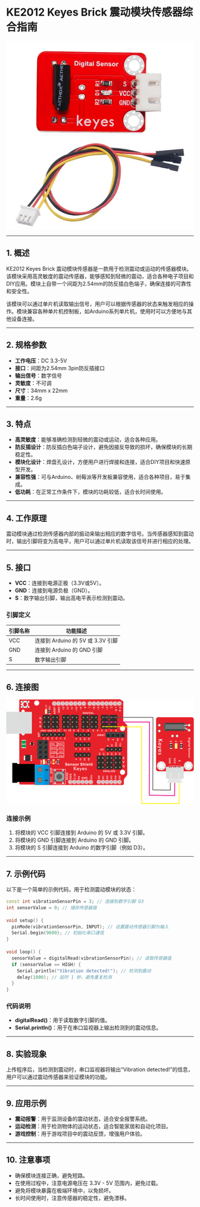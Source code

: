 # KE2012 Keyes Brick 震动模块传感器综合指南

![image-20250317151556394](media/image-20250317151556394.png)

---

## 1. 概述
KE2012 Keyes Brick 震动模块传感器是一款用于检测震动或运动的传感器模块。该模块采用高灵敏度的震动传感器，能够感知到轻微的震动，适合各种电子项目和DIY应用。模块上自带一个间距为2.54mm的防反插白色端子，确保连接的可靠性和安全性。

该模块可以通过单片机读取输出信号，用户可以根据传感器的状态来触发相应的操作。模块兼容各种单片机控制板，如Arduino系列单片机，使用时可以方便地与其他设备连接。

---

## 2. 规格参数
- **工作电压**：DC 3.3-5V  
- **接口**：间距为2.54mm 3pin防反插接口  
- **输出信号**：数字信号  
- **灵敏度**：不可调  
- **尺寸**：34mm x 22mm   
- **重量**：2.6g  

---

## 3. 特点
- **高灵敏度**：能够准确检测到轻微的震动或运动，适合各种应用。
- **防反插设计**：防反插白色端子设计，避免因接反导致的损坏，确保模块的长期稳定性。
- **模块化设计**：焊盘孔设计，方便用户进行焊接和连接，适合DIY项目和快速原型开发。
- **兼容性强**：可与Arduino、树莓派等开发板兼容使用，适合各种项目，易于集成。
- **低功耗**：在正常工作条件下，模块的功耗较低，适合长时间使用。

---

## 4. 工作原理
震动模块通过检测传感器内部的振动来输出相应的数字信号。当传感器感知到震动时，输出引脚将变为高电平，用户可以通过单片机读取该信号并进行相应的处理。

---

## 5. 接口
- **VCC**：连接到电源正极（3.3V或5V）。
- **GND**：连接到电源负极（GND）。
- **S**：数字输出引脚，输出高电平表示检测到震动。

### 引脚定义
| 引脚名称 | 功能描述                     |
|----------|------------------------------|
| VCC      | 连接到 Arduino 的 5V 或 3.3V 引脚   |
| GND      | 连接到 Arduino 的 GND 引脚  |
| S     | 数字输出引脚                |

---

## 6. 连接图
![image-20250317151622834](media/image-20250317151622834.png)

### 连接示例
1. 将模块的 VCC 引脚连接到 Arduino 的 5V 或 3.3V 引脚。
2. 将模块的 GND 引脚连接到 Arduino 的 GND 引脚。
3. 将模块的 S 引脚连接到 Arduino 的数字引脚（例如 D3）。

---

## 7. 示例代码
以下是一个简单的示例代码，用于检测震动模块的状态：
```cpp
const int vibrationSensorPin = 3; // 连接到数字引脚 D3
int sensorValue = 0; // 储存传感器值

void setup() {
  pinMode(vibrationSensorPin, INPUT); // 设置震动传感器引脚为输入
  Serial.begin(9600); // 初始化串口通信
}

void loop() {
  sensorValue = digitalRead(vibrationSensorPin); // 读取传感器值
  if (sensorValue == HIGH) {
    Serial.println("Vibration detected!"); // 检测到震动
    delay(1000); // 延时 1 秒，避免重复检测
  }
}
```

### 代码说明
- **digitalRead()**：用于读取数字引脚的值。
- **Serial.println()**：用于在串口监视器上输出检测到的震动信息。

---

## 8. 实验现象
上传程序后，当检测到震动时，串口监视器将输出“Vibration detected!”的信息，用户可以通过震动传感器来验证模块的功能。

---

## 9. 应用示例
- **震动报警**：用于监测设备的震动状态，适合安全报警系统。
- **运动检测**：用于检测物体的运动状态，适合智能家居和自动化项目。
- **游戏控制**：用于游戏项目中的震动反馈，增强用户体验。

---

## 10. 注意事项
- 确保模块连接正确，避免短路。
- 在使用过程中，注意电源电压在 3.3V - 5V 范围内，避免过载。
- 避免将模块暴露在极端环境中，以免损坏。
- 长时间使用时，注意传感器的稳定性，避免漂移。

